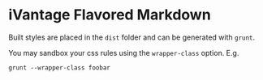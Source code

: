 # iVantage Flavored Markdown

Built styles are placed in the `dist` folder and can be generated with `grunt`.

You may sandbox your css rules using the `wrapper-class` option. E.g.

```
grunt --wrapper-class foobar
```
